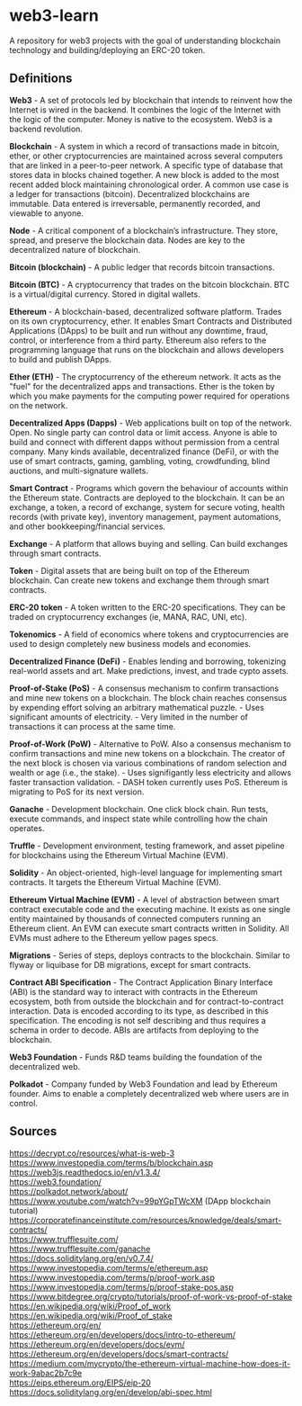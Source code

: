 # web3-learn
A repository for web3 projects with the goal of understanding blockchain technology and building/deploying an ERC-20 token.

## Definitions

**Web3** - A set of protocols led by blockchain that intends to reinvent how the Internet is wired in the backend. It combines the logic of the Internet with the logic of the computer. Money is native to the ecosystem. Web3 is a backend revolution.

**Blockchain** - A system in which a record of transactions made in bitcoin, ether, or other cryptocurrencies are maintained across several computers that are linked in a peer-to-peer network. A specific type of database that stores data in blocks chained together. A new block is added to the most recent added block maintaining chronological order. A common use case is a ledger for transactions (bitcoin). Decentralized blockchains are immutable. Data entered is irreversable, permanently recorded, and viewable to anyone.

**Node** - A critical component of a blockchain’s infrastructure. They store, spread, and preserve the blockchain data. Nodes are key to the decentralized nature of blockchain.

**Bitcoin (blockchain)** - A public ledger that records bitcoin transactions.

**Bitcoin (BTC)** - A cryptocurrency that trades on the bitcoin blockchain. BTC is a virtual/digital currency. Stored in digital wallets.

**Ethereum** - A blockchain-based, decentralized software platform. Trades on its own cryptocurrency, ether. It enables Smart Contracts and Distributed Applications (DApps) to be built and run without any downtime, fraud, control, or interference from a third party. Ethereum also refers to the programming language that runs on the blockchain and allows developers to build and publish DApps.

**Ether (ETH)** - The cryptocurrency of the ethereum network. It acts as the "fuel" for the decentralized apps and transactions. Ether is the token by which you make payments for the computing power required for operations on the network.

**Decentralized Apps (Dapps)** - Web applications built on top of the network. Open. No single party can control data or limit access. Anyone is able to build and connect with different dapps without permission from a central company. Many kinds available, decentralized finance (DeFi), or with the use of smart contracts, gaming, gambling, voting, crowdfunding, blind auctions, and multi-signature wallets.

**Smart Contract** - Programs which govern the behaviour of accounts within the Ethereum state. Contracts are deployed to the blockchain. It can be an exchange, a token, a record of exchange, system for secure voting, health records (with private key), inventory management, payment automations, and other bookkeeping/financial services.

**Exchange** - A platform that allows buying and selling. Can build exchanges through smart contracts.

**Token** - Digital assets that are being built on top of the Ethereum blockchain. Can create new tokens and exchange them through smart contracts.

**ERC-20 token** - A token written to the ERC-20 specifications. They can be traded on cryptocurrency exchanges (ie, MANA, RAC, UNI, etc).

**Tokenomics** - A field of economics where tokens and cryptocurrencies are used to design completely new business models and economies.

**Decentralized Finance (DeFi)** - Enables lending and borrowing, tokenizing real-world assets and art. Make predictions, invest, and trade cypto assets.

**Proof-of-Stake (PoS)** - A consensus mechanism to confirm transactions and mine new tokens on a blockchain. The block chain reaches consensus by expending effort solving an arbitrary mathematical puzzle.
    - Uses significant amounts of electricity.
    - Very limited in the number of transactions it can process at the same time.

**Proof-of-Work (PoW)** - Alternative to PoW. Also a consensus mechanism to confirm transactions and mine new tokens on a blockchain. The creator of the next block is chosen via various combinations of random selection and wealth or age (i.e., the stake).
    - Uses signifigantly less electricity and allows faster transaction validation.
    - DASH token currently uses PoS. Ethereum is migrating to PoS for its next version.

**Ganache** - Development blockchain. One click block chain. Run tests, execute commands, and inspect state while controlling how the chain operates.

**Truffle** - Development environment, testing framework, and asset pipeline for blockchains using the Ethereum Virtual Machine (EVM).

**Solidity** - An object-oriented, high-level language for implementing smart contracts. It targets the Ethereum Virtual Machine (EVM).

**Ethereum Virtual Machine (EVM)** - A level of abstraction between smart contract executable code and the executing machine. It exists as one single entity maintained by thousands of connected computers running an Ethereum client. An EVM can execute smart contracts written in Solidity. All EVMs must adhere to the Ethereum yellow pages specs.

**Migrations** - Series of steps, deploys contracts to the blockchain. Similar to flyway or liquibase for DB migrations, except for smart contracts.

**Contract ABI Specification** - The Contract Application Binary Interface (ABI) is the standard way to interact with contracts in the Ethereum ecosystem, both from outside the blockchain and for contract-to-contract interaction. Data is encoded according to its type, as described in this specification. The encoding is not self describing and thus requires a schema in order to decode. ABIs are artifacts from deploying to the blockchain.

**Web3 Foundation** - Funds R&D teams building the foundation of the decentralized web.

**Polkadot** - Company funded by Web3 Foundation and lead by Ethereum founder. Aims to enable a completely decentralized web where users are in control.

## Sources

https://decrypt.co/resources/what-is-web-3  
https://www.investopedia.com/terms/b/blockchain.asp  
https://web3js.readthedocs.io/en/v1.3.4/  
https://web3.foundation/  
https://polkadot.network/about/  
https://www.youtube.com/watch?v=99pYGpTWcXM (DApp blockchain tutorial)  
https://corporatefinanceinstitute.com/resources/knowledge/deals/smart-contracts/  
https://www.trufflesuite.com/  
https://www.trufflesuite.com/ganache  
https://docs.soliditylang.org/en/v0.7.4/  
https://www.investopedia.com/terms/e/ethereum.asp  
https://www.investopedia.com/terms/p/proof-work.asp  
https://www.investopedia.com/terms/p/proof-stake-pos.asp  
https://www.bitdegree.org/crypto/tutorials/proof-of-work-vs-proof-of-stake  
https://en.wikipedia.org/wiki/Proof_of_work  
https://en.wikipedia.org/wiki/Proof_of_stake  
https://ethereum.org/en/  
https://ethereum.org/en/developers/docs/intro-to-ethereum/  
https://ethereum.org/en/developers/docs/evm/  
https://ethereum.org/en/developers/docs/smart-contracts/  
https://medium.com/mycrypto/the-ethereum-virtual-machine-how-does-it-work-9abac2b7c9e  
https://eips.ethereum.org/EIPS/eip-20  
https://docs.soliditylang.org/en/develop/abi-spec.html  